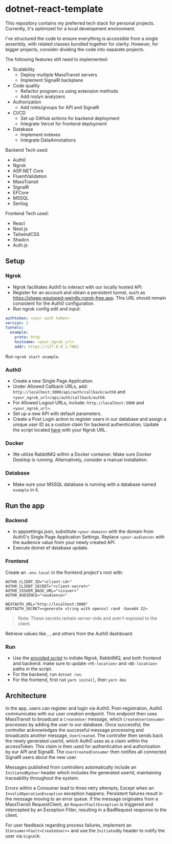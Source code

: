 # dotnet-react-template

This repository contains my preferred tech stack for personal projects. Currently, it's optimized for a local development environment.

I've structured the code to ensure everything is accessible from a single assembly, with related classes bundled together for clarity. However, for bigger projects, consider dividing the code into separate projects.

The following features still need to implemented:

- Scalability
  - Deploy multiple MassTransit servers
  - Implement SignalR backplane
- Code quality
  - Refactor program.cs using extension methods
  - Add roslyn analyzers
- Authorization
  - Add roles/groups for API and SignalR
- CI/CD
  - Set up GitHub actions for backend deployment
  - Integrate Vercel for frontend deployment
- Database
  - Implement indexes
  - Integrate DataAnnotations

Backend Tech used:

- Auth0
- Ngrok
- ASP.NET Core
- FluentValidation
- MassTransit
- SignalR
- EFCore
- MSSQL
- Serilog

Frontend Tech used:

- React
- Next.js
- TailwindCSS
- Shadcn
- Auth.js

## Setup

### Ngrok

- Ngrok facilitates Auth0 to interact with our locally hosted API.
- Register for an account and obtain a persistent tunnel, such as https://sheep-equipped-weirdly.ngrok-free.app. This URL should remain consistent for the Auth0 configuration.
- Run ngrok config edit and input:

```yaml
authtoken: <your auth token>
version: 2
tunnels:
  example:
    proto: http
    hostname: <your_ngrok_url>
    addr: https://127.0.0.1:7082
```

Run `ngrok start example`.

### Auth0

- Create a new Single Page Application.
- Under Allowed Callback URLs, add: `http://localhost:3000/api/auth/callback/auth0` and `<your_ngrok_url>/api/auth/callback/auth0`.
- For Allowed Logout URLs, include: `http://localhost:3000` and `<your_ngrok_url>`.
- Set up a new API with default parameters.
- Create a Post Login action to register users in our database and assign a unique user ID as a custom claim for backend authentication. Update the script located [here](./Scripts/PostLogin.ts) with your Ngrok URL.

### Docker

- We utilize RabbitMQ within a Docker container. Make sure Docker Desktop is running. Alternatively, consider a manual installation.

### Database

- Make sure your MSSQL database is running with a database named `example` in it.

## Run the app

### Backend

- In appsettings.json, substitute `<your-domain>` with the domain from Auth0's Single Page Application Settings. Replace `<your-audience>` with the audience value from your newly created API.
- Execute dotnet ef database update.

### Frontend

Create an `.env.local` in the frontend project's root with:

```
AUTH0_CLIENT_ID="<client-id>"
AUTH0_CLIENT_SECRET="<client-secret>"
AUTH0_ISSUER_BASE_URL="<issuer>"
AUTH0_AUDIENCE="<audience>"

NEXTAUTH_URL="http://localhost:3000"
NEXTAUTH_SECRET=<generate string with openssl rand -base64 32>
```

> Note: These secrets remain server-side and aren't exposed to the client.

Retrieve values like <client-id>, <client-secret>, and others from the Auth0 dashboard.

### Run

- Use the [provided script](./Scripts/startServices.bat) to initiate Ngrok, RabbitMQ, and both frontend and backend. make sure to update `<FE-location>` and `<BE-location>` paths in the script.
- For the backend, run `dotnet run`.
- For the frontend, first run `yarn install`, then `yarn dev`

## Architecture

In the app, users can register and login via Auth0. Post-registration, Auth0 communicates with our user creation endpoint. This endpoint then uses MassTransit to broadcast a `CreateUser` message, which `CreateUserConsumer` processes by adding the user to our database. Once successful, the controller acknowledges the successful message processing and broadcasts another message, `UserCreated`. The controller then sends back the newly generated userId, which Auth0 uses as a claim within the accessToken. This claim is then used for authentication and authorization by our API and SignalR. The `UserCreatedConsumer` then notifies all connected SignalR users about the new user.

Messages published from controllers automatically include an `InitiatedByUser` header which includes the generated userId, maintaining traceability throughout the system.

Errors within a Consumer lead to three retry attempts, Except when an `InvalidOperationException` exception happens. Persistent failures result in the message moving to an error queue. If the message originates from a MassTransit RequestClient, an `RequestFaultException` is triggered and intercepted by an Exception Filter, resulting in a BadRequest response to the client.

For user feedback regarding process failures, implement an `IConsumer<Fault<CreateUser>>` and use the `InitiatedBy` header to notify the user via `SignalR`.
